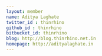 ```yaml
---
layout: member
name: Aditya Laghate 
twitter_id : thinrhino
github_id : thinrhino
bitbucket_id: thinrhino
blog: http://blog.thinrhino.net.in
homepage: http://adityalaghate.in
---
```

